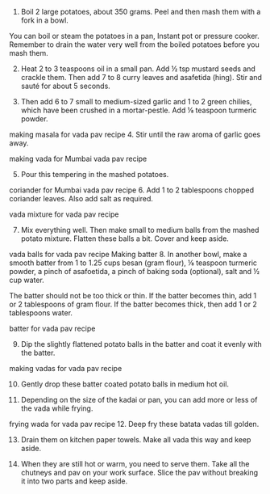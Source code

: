 1. Boil 2 large potatoes, about 350 grams. Peel and then mash them with a fork in a bowl.

You can boil or steam the potatoes in a pan, Instant pot or pressure cooker. Remember to drain the water very well from the boiled potatoes before you mash them.

2. Heat 2 to 3 teaspoons oil in a small pan. Add ½ tsp mustard seeds and crackle them. Then add 7 to 8 curry leaves and asafetida (hing). Stir and sauté for about 5 seconds.

3. Then add 6 to 7 small to medium-sized garlic and 1 to 2 green chilies, which have been crushed in a mortar-pestle. Add ⅛ teaspoon turmeric powder.

making masala for vada pav recipe
4. Stir until the raw aroma of garlic goes away.

making vada for Mumbai vada pav recipe


5. Pour this tempering in the mashed potatoes.

coriander for Mumbai vada pav recipe
6. Add 1 to 2 tablespoons chopped coriander leaves. Also add salt as required.

vada mixture for vada pav recipe



7. Mix everything well. Then make small to medium balls from the mashed potato mixture. Flatten these balls a bit. Cover and keep aside.

vada balls for vada pav recipe
Making batter
8. In another bowl, make a smooth batter from 1 to 1.25 cups besan (gram flour), ⅛ teaspoon turmeric powder, a pinch of asafoetida, a pinch of baking soda (optional), salt and ½ cup water.

The batter should not be too thick or thin. If the batter becomes thin, add 1 or 2 tablespoons of gram flour. If the batter becomes thick, then add 1 or 2 tablespoons water.

batter for vada pav recipe




9. Dip the slightly flattened potato balls in the batter and coat it evenly with the batter.

making vadas for vada pav recipe

10. Gently drop these batter coated potato balls in medium hot oil.





11. Depending on the size of the kadai or pan, you can add more or less of the vada while frying.

frying wada for vada pav recipe
12. Deep fry these batata vadas till golden.





13. Drain them on kitchen paper towels. Make all vada this way and keep aside.



14. When they are still hot or warm, you need to serve them. Take all the chutneys and pav on your work surface. Slice the pav without breaking it into two parts and keep aside.